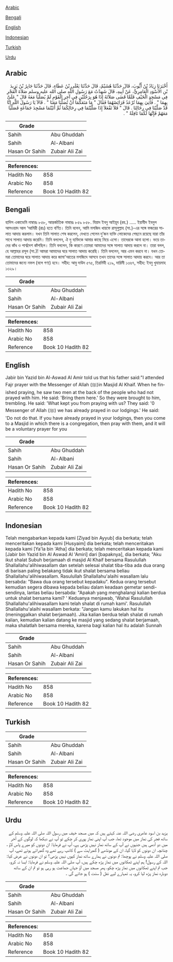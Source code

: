 [Arabic](#arabic)

[Bengali](#bengali)

[English](#english)

[Indonesian](#indonesian)

[Turkish](#turkish)

[Urdu](#urdu)

## Arabic


<div dir="rtl" lang="ar" style={{fontSize:'larger',backgroundColor:'#f8f9fa',padding:20}}>
أَخْبَرَنَا زِيَادُ بْنُ أَيُّوبَ، قَالَ حَدَّثَنَا هُشَيْمٌ، قَالَ حَدَّثَنَا يَعْلَى بْنُ عَطَاءٍ، قَالَ حَدَّثَنَا جَابِرُ بْنُ يَزِيدَ بْنِ الأَسْوَدِ الْعَامِرِيُّ، عَنْ أَبِيهِ، قَالَ شَهِدْتُ مَعَ رَسُولِ اللَّهِ صلى الله عليه وسلم صَلاَةَ الْفَجْرِ فِي مَسْجِدِ الْخَيْفِ فَلَمَّا قَضَى صَلاَتَهُ إِذَا هُوَ بِرَجُلَيْنِ فِي آخِرِ الْقَوْمِ لَمْ يُصَلِّيَا مَعَهُ قَالَ ‏"‏ عَلَىَّ بِهِمَا ‏"‏ ‏.‏ فَأُتِيَ بِهِمَا تُرْعَدُ فَرَائِصُهُمَا فَقَالَ ‏"‏ مَا مَنَعَكُمَا أَنْ تُصَلِّيَا مَعَنَا ‏"‏ ‏.‏ قَالاَ يَا رَسُولَ اللَّهِ إِنَّا قَدْ صَلَّيْنَا فِي رِحَالِنَا ‏.‏ قَالَ ‏"‏ فَلاَ تَفْعَلاَ إِذَا صَلَّيْتُمَا فِي رِحَالِكُمَا ثُمَّ أَتَيْتُمَا مَسْجِدَ جَمَاعَةٍ فَصَلِّيَا مَعَهُمْ فَإِنَّهَا لَكُمَا نَافِلَةٌ ‏"‏ ‏.‏
</div>
<div style={{backgroundColor:'#f8f9fa',padding:20, marginBottom: 10}}><table> <thead> <tr> <th>Grade</th> <th></th> </tr> </thead> <tbody> <tr><td>Sahih</td><td>Abu Ghuddah</td></tr><tr><td>Sahih</td><td>Al-Albani</td></tr><tr><td>Hasan Or Sahih</td><td>Zubair Ali Zai</td></tr></tbody></table><table> <thead> <tr> <th>References:</th> <th></th> </tr> </thead> <tbody><tr><td>Hadith No</td><td>858</td></tr><tr><td>Arabic No</td><td>858</td></tr><tr><td>Reference</td><td>Book 10 Hadith 82</td></tr></tbody></table></div>

## Bengali


<div dir="ltr" lang="bn" style={{fontSize:'larger',backgroundColor:'#f8f9fa',padding:20}}>
হাদিস একাডেমি নাম্বারঃ ৮৫৮, আন্তর্জাতিক নাম্বারঃ ৮৫৯ ৮৫৮. যিয়াদ ইবনু আইয়ূব (রহ.) ..... ইয়াযীদ ইবনুল আসওয়াদ আল ‘আমিরী (রাঃ) হতে বর্ণিত। তিনি বলেন, আমি মসজিদ খায়ফে রাসূলুল্লাহ (সা.)-এর সঙ্গে ফজরের সালাত আদায় করলাম। যখন তিনি সালাত শেষ করলেন, দেখতে পেলেন দু’জন ব্যক্তি লোকেদের পেছনে রয়েছে যারা তাঁর সাথে সালাত আদায় করেনি। তিনি বললেন, ঐ দু ব্যক্তিকে আমার কাছে নিয়ে এসো। তাদেরকে আনা হলো। ভয়ে তাদের কাঁধ ও পার্শ্বদেশ কাঁপছিল। তিনি বললেন, কি কারণে তোমরা আমাদের সঙ্গে সালাত আদায় করলে না। তারা বলল, হে আল্লাহর রসূল (সা.)! আমরা আমাদের ঘরে সালাত আদায় করেছি। তিনি বললেন, আর এমন করবে না। যখন তোমরা তোমাদের ঘরে সালাত আদায় করে জামা'আতের মসজিদে আসবে তখন তাদের সঙ্গে সালাত আদায় করবে। আর তা তোমাদের জন্যে নফল (বলে গণ্য) হবে। সহীহ: আবু দাউদ ৫৭৫, তিরমিযী ২১৯, দারিমী ১৩৬৭, সহীহ: ইবনু খুযায়মাহ ১৩২৯।
</div>
<div style={{backgroundColor:'#f8f9fa',padding:20, marginBottom: 10}}><table> <thead> <tr> <th>Grade</th> <th></th> </tr> </thead> <tbody> <tr><td>Sahih</td><td>Abu Ghuddah</td></tr><tr><td>Sahih</td><td>Al-Albani</td></tr><tr><td>Hasan Or Sahih</td><td>Zubair Ali Zai</td></tr></tbody></table><table> <thead> <tr> <th>References:</th> <th></th> </tr> </thead> <tbody><tr><td>Hadith No</td><td>858</td></tr><tr><td>Arabic No</td><td>858</td></tr><tr><td>Reference</td><td>Book 10 Hadith 82</td></tr></tbody></table></div>

## English


<div dir="ltr" lang="en" style={{fontSize:'larger',backgroundColor:'#f8f9fa',padding:20}}>
Jabir bin Yazid bin Al-Aswad Al Amir told us that his father said:"I attended Fajr prayer with the Messenger of Allah (ﷺ)in Masjid Al Khaif. When he finished praying, he saw two men at the back of the people who had not prayed with him. He said: 'Bring them here.' So they were brought to him, trembling. He said: 'What kept you from praying with us? They said: '0 Messenger of Allah (ﷺ) we has already prayed in our lodgings.' He said: 'Do not do that. If you have already prayed in your lodgings, then you come to a Masjid in which there is a congregation, then pray with them, and it will be a voluntary prayer for you
</div>
<div style={{backgroundColor:'#f8f9fa',padding:20, marginBottom: 10}}><table> <thead> <tr> <th>Grade</th> <th></th> </tr> </thead> <tbody> <tr><td>Sahih</td><td>Abu Ghuddah</td></tr><tr><td>Sahih</td><td>Al-Albani</td></tr><tr><td>Hasan Or Sahih</td><td>Zubair Ali Zai</td></tr></tbody></table><table> <thead> <tr> <th>References:</th> <th></th> </tr> </thead> <tbody><tr><td>Hadith No</td><td>858</td></tr><tr><td>Arabic No</td><td>858</td></tr><tr><td>Reference</td><td>Book 10 Hadith 82</td></tr></tbody></table></div>

## Indonesian


<div dir="ltr" lang="id" style={{fontSize:'larger',backgroundColor:'#f8f9fa',padding:20}}>
Telah mengabarkan kepada kami [Ziyad bin Ayyub] dia berkata; telah menceritakan kepada kami [Husyaim] dia berkata; telah menceritakan kepada kami [Ya'la bin 'Atha] dia berkata; telah menceritakan kepada kami [Jabir bin Yazid bin Al Aswad Al 'Amiri] dari [bapaknya], dia berkata; "Aku ikut shalat Subuh berjamaah di masjid Al Khaif bersama Rasulullah Shallallahu'alihiwasallam dan setelah selesai shalat tiba-tiba ada dua orang di barisan paling belakang tidak ikut shalat bersama beliau Shallallahu'alihiwasallam. Rasulullah Shallallahu'alaihi wasallam lalu bersabda: "Bawa dua orang tersebut kepadaku". Kedua orang tersebut kemudian segera dibawa kepada beliau dalam keadaan gemetar sendi-sendinya, lantas beliau bersabda: "Apakah yang menghalangi kalian berdua untuk shalat bersama kami? ' Keduanya menjawab, 'Wahai Rasulullah Shallallahu'alihiwasallam kami telah shalat di rumah kami'. Rasulullah Shallallahu'alaihi wasallam berkata: "Jangan kamu lakukan hal itu (meninggalkan shalat berjamaah). Jika kalian berdua telah shalat di rumah kalian, kemudian kalian datang ke masjid yang sedang shalat berjamaah, maka shalatlah bersama mereka, karena bagi kalian hal itu adalah Sunnah
</div>
<div style={{backgroundColor:'#f8f9fa',padding:20, marginBottom: 10}}><table> <thead> <tr> <th>Grade</th> <th></th> </tr> </thead> <tbody> <tr><td>Sahih</td><td>Abu Ghuddah</td></tr><tr><td>Sahih</td><td>Al-Albani</td></tr><tr><td>Hasan Or Sahih</td><td>Zubair Ali Zai</td></tr></tbody></table><table> <thead> <tr> <th>References:</th> <th></th> </tr> </thead> <tbody><tr><td>Hadith No</td><td>858</td></tr><tr><td>Arabic No</td><td>858</td></tr><tr><td>Reference</td><td>Book 10 Hadith 82</td></tr></tbody></table></div>

## Turkish


<div dir="ltr" lang="tr" style={{fontSize:'larger',backgroundColor:'#f8f9fa',padding:20}}>

</div>
<div style={{backgroundColor:'#f8f9fa',padding:20, marginBottom: 10}}><table> <thead> <tr> <th>Grade</th> <th></th> </tr> </thead> <tbody> <tr><td>Sahih</td><td>Abu Ghuddah</td></tr><tr><td>Sahih</td><td>Al-Albani</td></tr><tr><td>Hasan Or Sahih</td><td>Zubair Ali Zai</td></tr></tbody></table><table> <thead> <tr> <th>References:</th> <th></th> </tr> </thead> <tbody><tr><td>Hadith No</td><td>858</td></tr><tr><td>Arabic No</td><td>858</td></tr><tr><td>Reference</td><td>Book 10 Hadith 82</td></tr></tbody></table></div>

## Urdu


<div dir="rtl" lang="ur" style={{fontSize:'larger',backgroundColor:'#f8f9fa',padding:20}}>
یزید بن اسود عامری رضی اللہ عنہ کہتے ہیں کہ میں مسجد خیف میں رسول اللہ صلی اللہ علیہ وسلم کے ساتھ فجر کی نماز میں موجود تھا، جب آپ اپنی نماز پوری کر چکے تو آپ نے دیکھا کہ لوگوں کے آخر میں دو آدمی ہیں جنہوں نے آپ کے ساتھ نماز نہیں پڑھی ہے، آپ نے فرمایا: ان دونوں کو میرے پاس لاؤ ، چنانچہ ان دونوں کو لایا گیا، ان کے مونڈھے ( گھبراہٹ سے ) کانپ رہے تھے وہ گھبرائے ہوئے تھے، آپ صلی اللہ علیہ وسلم نے پوچھا: تم دونوں نے ہمارے ساتھ نماز کیوں نہیں پڑھی؟ تو ان دونوں نے عرض کیا: اللہ کے رسول! ہم اپنے ٹھکانوں میں نماز پڑھ چکے ہیں، آپ صلی اللہ علیہ وسلم نے فرمایا: ایسا نہ کرو، جب تم اپنے ٹھکانوں میں نماز پڑھ چکو، پھر مسجد میں آؤ جہاں جماعت ہو رہی ہو تو تم ان کے ساتھ دوبارہ نماز پڑھ لیا کرو، یہ تمہارے لیے نفل ( سنت ) ہو جائے گی ۔
</div>
<div style={{backgroundColor:'#f8f9fa',padding:20, marginBottom: 10}}><table> <thead> <tr> <th>Grade</th> <th></th> </tr> </thead> <tbody> <tr><td>Sahih</td><td>Abu Ghuddah</td></tr><tr><td>Sahih</td><td>Al-Albani</td></tr><tr><td>Hasan Or Sahih</td><td>Zubair Ali Zai</td></tr></tbody></table><table> <thead> <tr> <th>References:</th> <th></th> </tr> </thead> <tbody><tr><td>Hadith No</td><td>858</td></tr><tr><td>Arabic No</td><td>858</td></tr><tr><td>Reference</td><td>Book 10 Hadith 82</td></tr></tbody></table></div>
